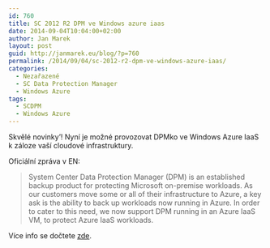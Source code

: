 ```yaml
---
id: 760
title: SC 2012 R2 DPM ve Windows azure iaas
date: 2014-09-04T10:04:00+02:00
author: Jan Marek
layout: post
guid: http://janmarek.eu/blog/?p=760
permalink: /2014/09/04/sc-2012-r2-dpm-ve-windows-azure-iaas/
categories:
  - Nezařazené
  - SC Data Protection Manager
  - Windows Azure
tags:
  - SCDPM
  - Windows Azure
---
```

Skvělé novinky’! Nyní je možné provozovat DPMko ve Windows Azure IaaS k záloze vaší cloudové infrastruktury.

Oficiální zpráva v EN:

> System Center Data Protection Manager (DPM) is an established backup product for protecting Microsoft on-premise workloads. As our customers move some or all of their infrastructure to Azure, a key ask is the ability to back up workloads now running in Azure. In order to cater to this need, we now support DPM running in an Azure IaaS VM, to protect Azure IaaS workloads.

Více info se dočtete <a href="http://blogs.technet.com/b/dpm/archive/2014/09/02/azure-iaas-workload-protection-using-data-protection-manager.aspx" target="_blank">zde</a>.
